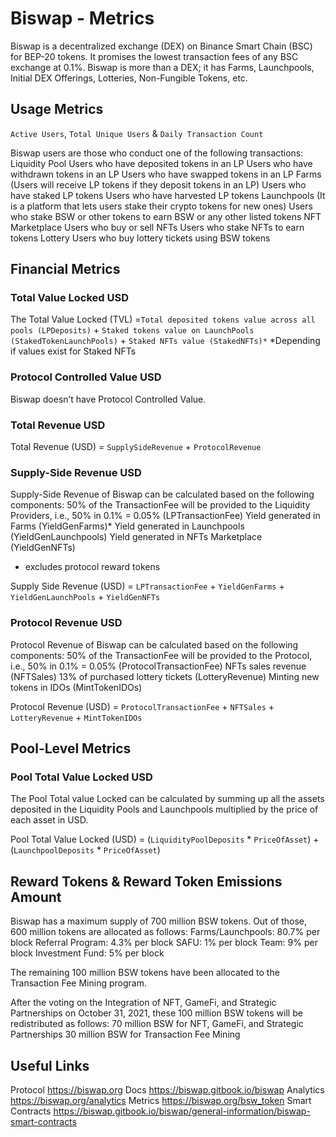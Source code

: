 # Biswap - Metrics

Biswap is a decentralized exchange (DEX) on Binance Smart Chain (BSC) for BEP-20 tokens. It promises the lowest transaction fees of any BSC exchange at 0.1%. Biswap is more than a DEX; it has Farms, Launchpools, Initial DEX Offerings, Lotteries, Non-Fungible Tokens, etc.
## Usage Metrics
`Active Users`, `Total Unique Users` & `Daily Transaction Count`

Biswap users are those who conduct one of the following transactions:
Liquidity Pool
Users who have deposited tokens in an LP
Users who have withdrawn tokens in an LP
Users who have swapped tokens in an LP
Farms (Users will receive LP tokens if they deposit tokens in an LP)
Users who have staked LP tokens 
Users who have harvested LP tokens
Launchpools (It is a platform that lets users stake their crypto tokens for new ones)
Users who stake BSW or other tokens to earn BSW or any other listed tokens
NFT Marketplace
Users who buy or sell NFTs 
Users who stake NFTs to earn tokens
Lottery
Users who buy lottery tickets using BSW tokens
## Financial Metrics

### Total Value Locked USD

The Total Value Locked (TVL) =`Total deposited tokens value across all pools (LPDeposits)` + `Staked tokens value on LaunchPools (StakedTokenLaunchPools)` + 
`Staked NFTs value (StakedNFTs)*`
*Depending if values exist for Staked NFTs


### Protocol Controlled Value USD

Biswap doesn’t have Protocol Controlled Value.

### Total Revenue USD


Total Revenue (USD) = `SupplySideRevenue` + `ProtocolRevenue`

### Supply-Side Revenue USD

Supply-Side Revenue of Biswap can be calculated based on the following components:
50% of the TransactionFee will be provided to the Liquidity Providers, i.e., 50% in 0.1% = 0.05% (LPTransactionFee)
Yield generated in Farms (YieldGenFarms)*
Yield generated in Launchpools (YieldGenLaunchpools)
Yield generated in NFTs Marketplace (YieldGenNFTs)
* excludes protocol reward tokens

Supply Side Revenue (USD) = `LPTransactionFee` + `YieldGenFarms` +
 `YieldGenLaunchPools` + `YieldGenNFTs`

### Protocol Revenue USD

Protocol Revenue of Biswap can be calculated based on the following components:
50% of the TransactionFee will be provided to the Protocol, i.e., 50% in 0.1% = 0.05% (ProtocolTransactionFee)
NFTs sales revenue (NFTSales)
13% of purchased lottery tickets (LotteryRevenue)
Minting new tokens in IDOs (MintTokenIDOs)

Protocol Revenue (USD) = `ProtocolTransactionFee` + `NFTSales` + 
				 `LotteryRevenue` + `MintTokenIDOs`
## Pool-Level Metrics

### Pool Total Value Locked USD

The Pool Total value Locked can be calculated by summing up all the assets deposited in the Liquidity Pools and Launchpools multiplied by the price of each asset in USD.

Pool Total Value Locked (USD) = (`LiquidityPoolDeposits` * `PriceOfAsset`) +
 (`LaunchpoolDeposits` * `PriceOfAsset`)

## Reward Tokens & Reward Token Emissions Amount 

Biswap has a maximum supply of 700 million BSW tokens. Out of those, 600 million tokens are allocated as follows:
Farms/Launchpools: 80.7% per block
Referral Program: 4.3% per block
SAFU: 1% per block
Team: 9% per block
Investment Fund: 5% per block

The remaining 100 million BSW tokens have been allocated to the Transaction Fee Mining program.

After the voting on the Integration of NFT, GameFi, and Strategic Partnerships on October 31, 2021, these 100 million BSW tokens will be redistributed as follows:
70 million BSW for NFT, GameFi, and Strategic Partnerships
30 million BSW for Transaction Fee Mining

## Useful Links
Protocol
https://biswap.org
Docs
https://biswap.gitbook.io/biswap
Analytics
https://biswap.org/analytics
Metrics
https://biswap.org/bsw_token
Smart Contracts
https://biswap.gitbook.io/biswap/general-information/biswap-smart-contracts



